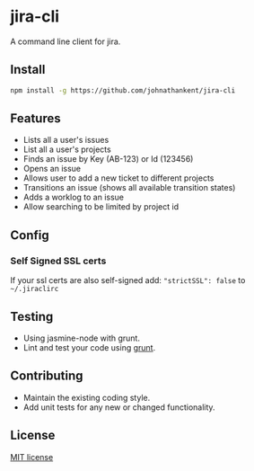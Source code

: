 # jira-cli

A command line client for jira.

## Install
```bash
npm install -g https://github.com/johnathankent/jira-cli
```

## Features
*  Lists all a user's issues
*  List all a user's projects
*  Finds an issue by Key (AB-123) or Id (123456)
*  Opens an issue
*  Allows user to add a new ticket to different projects
*  Transitions an issue (shows all available transition states)
*  Adds a worklog to an issue
*  Allow searching to be limited by project id

## Config

### Self Signed SSL certs
If your ssl certs are also self-signed add: `"strictSSL": false` to `~/.jiraclirc`

## Testing
* Using jasmine-node with grunt.
* Lint and test your code using [grunt](https://github.com/gruntjs/grunt).

## Contributing
* Maintain the existing coding style.
* Add unit tests for any new or changed functionality.

## License

[MIT license](LICENSE.md)
